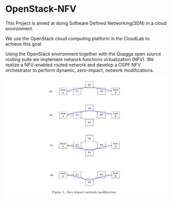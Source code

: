 # OpenStack-NFV

This Project is aimed at doing Software Defined Networking(SDN) in a cloud environment.

We use the OpenStack cloud computing platform in the CloudLab to achieve this goal. 

Using the OpenStack environment together with the Quagga open source routing suite
we implement network functions virtualization (NFV). We realize a NFV-enabled 
routed network and develop a OSPF NFV orchestrator to perform dynamic, 
zero-impact, network modifications.

![NFV](https://github.com/TejaKommineni/OpenStack-NFV/blob/master/nfv.png)
